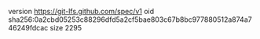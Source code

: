version https://git-lfs.github.com/spec/v1
oid sha256:0a2cbd05253c88296dfd5a2cf5bae803c67b8bc977880512a874a746249fdcac
size 2295
